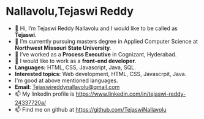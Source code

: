 # <b>Nallavolu,Tejaswi Reddy</b>
    
- 👋 Hi, I’m Tejaswi Reddy Nallavolu and I would like to be called as <b>Tejaswi</b>. 
- 👀 I’m currently pursuing masters degree in Applied Computer Science at <b>Northwest Missouri State University</b>.
- 🌱 I’ve worked as a <b>Process Executive</b> in Cognizant, Hyderabad.
- 💞️ I would like to work as a <b>front-end developer</b>.
- <b>Languages:</b> HTML, CSS, Javascript, Java, SQL.
- <b>Interested topics:</b> Web development, HTML, CSS, Javascrpit, Java.
- I'm good at above mentioned languages. 
- <b>Email:</b> Tejaswireddynallavolu@gmail.com
- 📫 My linkedin profile is https://www.linkedin.com/in/tejaswi-reddy-24337720a/
- 📫 Find me on github at https://github.com/TejaswiNallavolu


 


